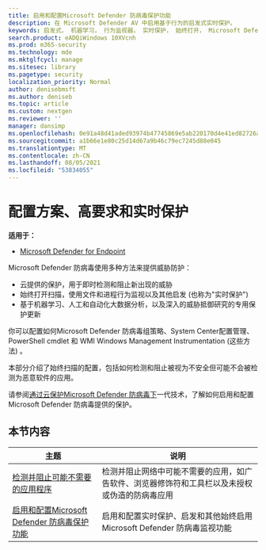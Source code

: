 ```yaml
---
title: 启用和配置Microsoft Defender 防病毒保护功能
description: 在 Microsoft Defender AV 中启用基于行为的启发式实时保护。
keywords: 启发式， 机器学习， 行为监视器， 实时保护， 始终打开， Microsoft Defender 防病毒， 反恶意软件， 安全性， defender
search.product: eADQiWindows 10XVcnh
ms.prod: m365-security
ms.technology: mde
ms.mktglfcycl: manage
ms.sitesec: library
ms.pagetype: security
localization_priority: Normal
author: denisebmsft
ms.author: deniseb
ms.topic: article
ms.custom: nextgen
ms.reviewer: ''
manager: dansimp
ms.openlocfilehash: 0e91a48d41aded93974b47745869e5ab220170d4e41ed82726aeb9e50c1aa075
ms.sourcegitcommit: a1b66e1e80c25d14d67a9b46c79ec7245d88e045
ms.translationtype: MT
ms.contentlocale: zh-CN
ms.lasthandoff: 08/05/2021
ms.locfileid: "53834055"
---
```

# <a name="configure-behavioral-heuristic-and-real-time-protection"></a>配置方案、高要求和实时保护


**适用于：**

- [Microsoft Defender for Endpoint](/microsoft-365/security/defender-endpoint/)

Microsoft Defender 防病毒使用多种方法来提供威胁防护：

- 云提供的保护，用于即时检测和阻止新出现的威胁
- 始终打开扫描，使用文件和进程行为监视以及其他启发 (也称为"实时保护") 
- 基于机器学习、人工和自动化大数据分析，以及深入的威胁抵御研究的专用保护更新

你可以配置如何Microsoft Defender 防病毒组策略、System Center配置管理、PowerShell cmdlet 和 WMI Windows Management Instrumentation (这些方法) 。

本部分介绍了始终扫描的配置，包括如何检测和阻止被视为不安全但可能不会被检测为恶意软件的应用。

请参阅[通过云保护Microsoft Defender 防病毒下](cloud-protection-microsoft-defender-antivirus.md)一代技术，了解如何启用和配置Microsoft Defender 防病毒提供的保护。

## <a name="in-this-section"></a>本节内容

 主题 | 说明
---|---
[检测并阻止可能不需要的应用程序](detect-block-potentially-unwanted-apps-microsoft-defender-antivirus.md) | 检测并阻止网络中可能不需要的应用，如广告软件、浏览器修饰符和工具栏以及未授权或伪造的防病毒应用
[启用和配置Microsoft Defender 防病毒保护功能](configure-real-time-protection-microsoft-defender-antivirus.md) | 启用和配置实时保护、启发和其他始终启用Microsoft Defender 防病毒监视功能
